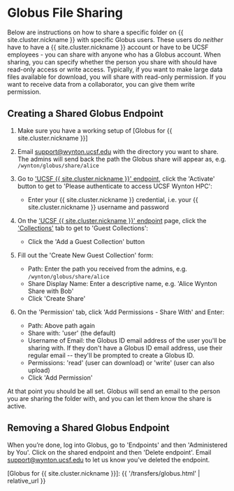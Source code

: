 # Globus File Sharing

Below are instructions on how to share a specific folder on {{ site.cluster.nickname }} with specific Globus users.  These users do _neither_ have to have a {{ site.cluster.nickname }} account or have to be UCSF employees - you can share with anyone who has a Globus account.  When sharing, you can specify whether the person you share with should have read-only access or write access.  Typically, if you want to make large data files available for download, you will share with read-only permission.  If you want to receive data from a collaborator, you can give them write permission. 


## Creating a Shared Globus Endpoint

1. Make sure you have a working setup of [Globus for {{ site.cluster.nickname }}]

2. Email [support@wynton.ucsf.edu] with the directory you want to share.
   The admins will send back the path the Globus share will appear as, e.g. `/wynton/globus/share/alice`

3. Go to ['UCSF {{ site.cluster.nickname }}' endpoint], click the 'Activate' button to get to 'Please authenticate to access UCSF Wynton HPC':
   * Enter your {{ site.cluster.nickname }} credential, i.e. your {{ site.cluster.nickname }} username and password

3. On the ['UCSF {{ site.cluster.nickname }}' endpoint] page, click the ['Collections'] tab to get to 'Guest Collections':
   * Click the 'Add a Guest Collection' button

6. Fill out the 'Create New Guest Collection' form:
   * Path: Enter the path you received from the admins, e.g. `/wynton/globus/share/alice`
   * Share Display Name: Enter a descriptive name, e.g. 'Alice Wynton Share with Bob'
   * Click 'Create Share'
   
7. On the 'Permission' tab, click 'Add Permissions - Share With' and Enter:
   * Path: Above path again
   * Share with: 'user' (the default)
   * Username of Email: the Globus ID email address of the user you'll be sharing with.  If they don't have a Globus ID email address, use their regular email -- they'll be prompted to create a Globus ID.
   * Permissions: 'read' (user can download) or 'write' (user can also upload)
   * Click 'Add Permission'

At that point you should be all set.  Globus will send an email to the person you are sharing the folder with, and you can let them know the share is active.


## Removing a Shared Globus Endpoint

When you’re done, log into Globus, go to 'Endpoints' and then 'Administered by You'. Click on the shared endpoint and then 'Delete endpoint'.  Email [support@wynton.ucsf.edu] to let us know you've deleted the endpoint.


[support@wynton.ucsf.edu]: mailto:support@wynton.ucsf.edu

[Globus]: https://www.globus.org/
[Globus Connect Personal]: https://www.globus.org/globus-connect-personal
[Globus Connect Personal (GCP) endpoint]: https://app.globus.org/file-manager/gcp
['UCSF {{ site.cluster.nickname }}' endpoint]: https://app.globus.org/file-manager/collections/1dd9beaa-14b7-11eb-abe2-0213fe609573/overview
['Collections']: https://app.globus.org/file-manager/collections/1dd9beaa-14b7-11eb-abe2-0213fe609573/shares

[Globus for {{ site.cluster.nickname }}]: {{ '/transfers/globus.html' | relative_url }}
